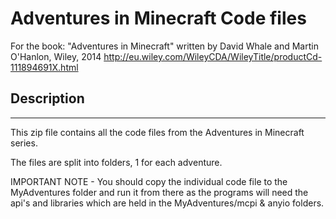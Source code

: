 # Adventures in Minecraft Code files

For the book: "Adventures in Minecraft" written by David Whale and Martin O'Hanlon, Wiley, 2014
http://eu.wiley.com/WileyCDA/WileyTitle/productCd-111894691X.html

## Description
------------------------------- 
This zip file contains all the code files from the Adventures in Minecraft series.

The files are split into folders, 1 for each adventure.

IMPORTANT NOTE - You should copy the individual code file to the MyAdventures folder and run it from there as the programs will need the api's and libraries which are held in the MyAdventures/mcpi & anyio folders.